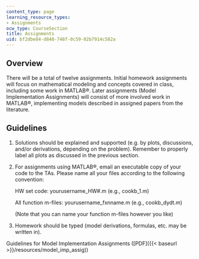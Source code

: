 ```yaml
---
content_type: page
learning_resource_types:
- Assignments
ocw_type: CourseSection
title: Assignments
uid: bf2dbe84-d848-748f-0c59-02b7914c582a
---
```


Overview
--------

There will be a total of twelve assignments. Initial homework assignments will focus on mathematical modeling and concepts covered in class, including some work in MATLAB®. Later assignments (Model Implementation Assignments) will consist of more involved work in MATLAB®, implementing models described in assigned papers from the literature.

Guidelines
----------

1.  Solutions should be explained and supported (e.g. by plots, discussions, and/or derivations, depending on the problem). Remember to properly label all plots as discussed in the previous section.
2.  For assignments using MATLAB®, email an executable copy of your code to the TAs. Please name all your files according to the following convention:  
      
    HW set code: yourusername\_HW#.m (e.g., cookb\_1.m)  
      
    All function m-files: yourusername\_fxnname.m (e.g., cookb\_dydt.m)  
      
    (Note that you can name your function m-files however you like)
3.  Homework should be typed (model derivations, formulas, etc. may be written in).

Guidelines for Model Implementation Assignments ([PDF]({{< baseurl >}}/resources/model_imp_assig))